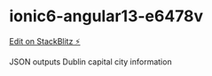 # ionic6-angular13-e6478v

[Edit on StackBlitz ⚡️](https://stackblitz.com/edit/ionic6-angular13-e6478v)

JSON outputs Dublin capital city information

